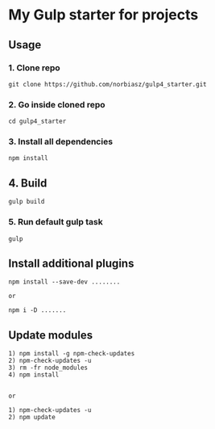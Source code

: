 # My Gulp starter for projects #

## Usage

### 1. Clone repo
```
git clone https://github.com/norbiasz/gulp4_starter.git
```

### 2. Go inside cloned repo
```
cd gulp4_starter
```

### 3. Install all dependencies 
```
npm install
```

## 4. Build 
```
gulp build
```

### 5. Run default gulp task
```
gulp
```

## Install additional plugins
```
npm install --save-dev ........ 

or

npm i -D .......
```


## Update modules ##
```
1) npm install -g npm-check-updates
2) npm-check-updates -u
3) rm -fr node_modules
4) npm install


or

1) npm-check-updates -u
2) npm update
```
